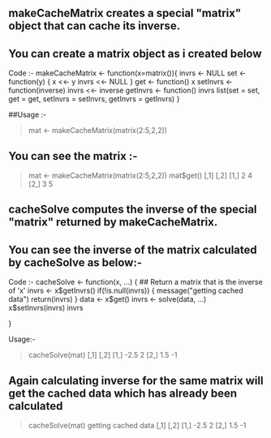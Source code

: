 ## makeCacheMatrix creates a special "matrix" object that can cache its inverse. 

## You can create a matrix object as i created below 
Code :-
makeCacheMatrix <- function(x=matrix()){
  invrs <- NULL
  set <- function(y) {
    x <<- y
    invrs <<- NULL
  }
  get <- function() x
  setInvrs <- function(inverse) invrs <<- inverse
  getInvrs <- function() invrs
  list(set = set, get = get,
       setInvrs = setInvrs,
       getInvrs = getInvrs)
 }

##Usage :- 

> mat <- makeCacheMatrix(matrix(2:5,2,2))
## You can see the matrix :-
> mat <- makeCacheMatrix(matrix(2:5,2,2))
> mat$get()
     [,1] [,2]
[1,]    2    4
[2,]    3    5

## cacheSolve computes the inverse of the special "matrix" returned by makeCacheMatrix. 

## You can see the inverse of the matrix calculated by cacheSolve as below:-
Code :-
cacheSolve <- function(x, ...) {
        ## Return a matrix that is the inverse of 'x'
  invrs <- x$getInvrs()
  if(!is.null(invrs)) {
    message("getting cached data")
    return(invrs)
  }
  data <- x$get()
  invrs <- solve(data, ...)
  x$setInvrs(invrs)
  invrs
  
}

Usage:- 
> cacheSolve(mat)
     [,1] [,2]
[1,] -2.5    2
[2,]  1.5   -1

## Again calculating inverse for the same matrix will get the cached data which has already been calculated
> cacheSolve(mat)
getting cached data
     [,1] [,2]
[1,] -2.5    2
[2,]  1.5   -1


